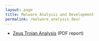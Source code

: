 ```yaml
---
layout: page
title: Malware Analysis and Development
permalink: /malware_analysis_dev/
---
```


* [Zeus Trojan Analysis](https://github.com/adi7312/adi7312.github.io/blob/main/mal/ZeusMalwareAnalysis.pdf) (PDF report)




